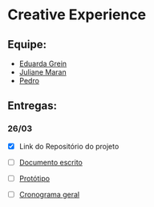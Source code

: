# Creative Experience

## Equipe:

- [Eduarda Grein](https://github.com/eduardaGrein)  
- [Juliane Maran](https://github.com/JulianeMaran32)  
- [Pedro](https://github.com/oPeeedro)  

## Entregas:  

### 26/03  

- [x] Link do Repositório do projeto  
- [ ] [Documento escrito]()  
- [ ] [Protótipo]()  
- [ ] [Cronograma geral]()  



